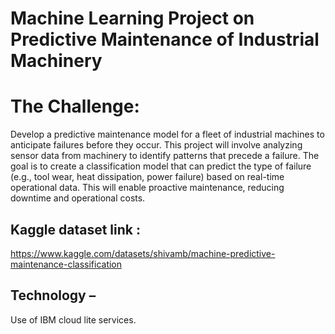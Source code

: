# Machine Learning Project on Predictive Maintenance of Industrial Machinery
# The Challenge:
Develop a predictive maintenance model for a fleet of industrial machines to anticipate failures before they occur. This project will involve analyzing sensor data from machinery to identify patterns that precede a failure. The goal is to create a classification model that can predict the type of failure (e.g., tool wear, heat dissipation, power failure) based on real-time operational data. This will enable proactive maintenance, reducing downtime and operational costs.
## Kaggle dataset link :
https://www.kaggle.com/datasets/shivamb/machine-predictive-maintenance-classification
## Technology – 
Use of IBM cloud lite services.
